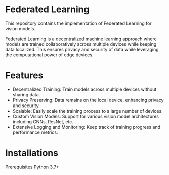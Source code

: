 # Federated Learning
This repository contains the implementation of Federated Learning for vision models. 

Federated Learning is a decentralized machine learning approach where models are trained collaboratively across multiple devices while keeping data localized. This ensures privacy and security of data while leveraging the computational power of edge devices.

# Features
- Decentralized Training: Train models across multiple devices without sharing data.
- Privacy Preserving: Data remains on the local device, enhancing privacy and security.
- Scalable: Easily scale the training process to a large number of devices.
- Custom Vision Models: Support for various vision model architectures including CNNs, ResNet, etc.
- Extensive Logging and Monitoring: Keep track of training progress and performance metrics.


# Installations 
Prerequisites
Python 3.7+

